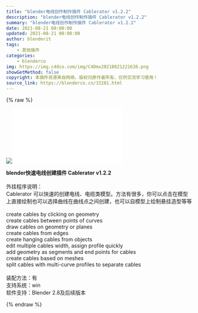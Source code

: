 ```yaml
---
title: "blender电线创作制作插件 Cablerator v1.2.2"
description: "blender电线创作制作插件 Cablerator v1.2.2"
summary: "blender电线创作制作插件 Cablerator v1.2.2"
date: 2021-08-21 00:00:00
updated: 2021-08-21 00:00:00
author: blenderit
tags: 
    - 其他插件
categories:
    - blenderco
img: https://img.c4dco.com/img/C4Dmx20210821221638.png
showGetMethod: false
copyright: 本插件资源来自网络，版权归原作者所有，仅供交流学习使用！
source_link: https://blenderco.cn/33281.html
---
```


{% raw %}
<p><img class="aligncenter" src="https://img.c4dco.com/img/C4Dmx20210821221638.png"><iframe src="//player.bilibili.com/player.html?aid=805175434&amp;bvid=BV1ay4y1G74e&amp;cid=400798598&amp;page=1" scrolling="no" border="0" frameborder="no" framespacing="0" allowfullscreen="true"> </iframe></p><p><strong>blender快速电线创建插件 Cablerator v1.2.2</strong><br data-filtered="filtered"><br data-filtered="filtered">外挂程序说明：<br data-filtered="filtered">Cablerator 可以快速的创建电线、电缆类模型。方法有很多，你可以点击在模型上直接绘制也可以选择曲线在曲线点之间创建，也可以自模型上绘制悬挂造型等等<br data-filtered="filtered"><br data-filtered="filtered">create cables by clicking on geometry<br data-filtered="filtered">create cables between points of curves<br data-filtered="filtered">draw cables on geometry or planes<br data-filtered="filtered">create cables from edges<br data-filtered="filtered">create hanging cables from objects<br data-filtered="filtered">edit multiple cables width, assign profile quickly<br data-filtered="filtered">add geometry as segments and end points for cables<br data-filtered="filtered">create cables based on meshes<br data-filtered="filtered">split cables with multi-curve profiles to separate cables<br data-filtered="filtered"><br data-filtered="filtered">装配方法：有<br data-filtered="filtered">支持系统：win<br data-filtered="filtered">软件支持：Blender 2.8及后续版本</p>
<div style="display: none">blenderco</div>
{% endraw %}